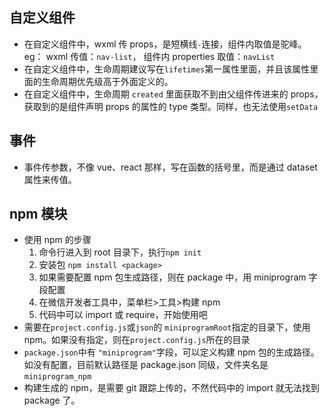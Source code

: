 ## 自定义组件

-   在自定义组件中，wxml 传 props，是短横线`-`连接，组件内取值是驼峰。eg： wxml 传值：`nav-list`， 组件内 properties 取值：`navList`
-   在自定义组件中，生命周期建议写在`lifetimes`第一属性里面，并且该属性里面的生命周期优先级高于外面定义的。
-   在自定义组件中，生命周期 `created` 里面获取不到由父组件传进来的 props，获取到的是组件声明 props 的属性的 type 类型。同样，也无法使用`setData`

## 事件

-   事件传参数，不像 vue、react 那样，写在函数的括号里，而是通过 dataset 属性来传值。

## npm 模块

-   使用 npm 的步骤
    1. 命令行进入到 root 目录下，执行`npm init`
    2. 安装包 `npm install <package>`
    3. 如果需要配置 npm 包生成路径，则在 package 中，用 miniprogram 字段配置
    4. 在微信开发者工具中，菜单栏>工具>构建 npm
    5. 代码中可以 import 或 require，开始使用吧
-   需要在`project.config.js`或`json`的 `miniprogramRoot`指定的目录下，使用 npm。如果没有指定，则在`project.config.js`所在的目录
-   `package.json`中有 `"miniprogram"`字段，可以定义构建 npm 包的生成路径。如没有配置，目前默认路径是 package.json 同级，文件夹名是`miniprogram_npm`
-   构建生成的 npm，是需要 git 跟踪上传的，不然代码中的 import 就无法找到 package 了。
